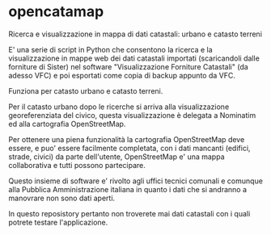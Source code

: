 # opencatamap
Ricerca e visualizzazione in mappa di dati catastali: urbano e catasto terreni

E' una serie di script in Python che consentono la ricerca e la visualizzazione in mappe web
dei dati catastali importati (scaricandoli dalle forniture di Sister) nel software "Visualizzazione Forniture Catastali" (da adesso VFC) e poi esportati come copia di backup appunto da VFC.

Funziona per catasto urbano e catasto terreni.

Per il catasto urbano dopo le ricerche si arriva alla visualizzazione georeferenziata del civico, questa visualizzazione è delegata a Nominatim ed alla cartografia OpenStreetMap.

Per ottenere una piena funzionalità la cartografia OpenStreetMap deve essere, e puo' essere facilmente completata, con i dati mancanti (edifici, strade, civici) da parte dell'utente, OpenStreetMap e' una mappa collaborativa e tutti possono partecipare.

Questo insieme di software e' rivolto agli uffici tecnici comunali e comunque alla Pubblica Amministrazione italiana in quanto i dati che si andranno a manovrare non sono dati aperti.

In questo reposistory pertanto non troverete mai dati catastali con i quali potrete testare l'applicazione.

